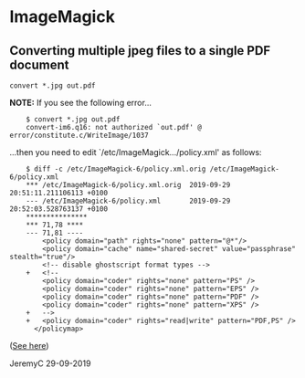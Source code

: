 # ImageMagick

## Converting multiple jpeg files to a single PDF document
`convert *.jpg out.pdf`

**NOTE:** If you see the following error...

        $ convert *.jpg out.pdf
        convert-im6.q16: not authorized `out.pdf' @ error/constitute.c/WriteImage/1037

...then you need to edit `/etc/ImageMagick.../policy.xml' as follows:

        $ diff -c /etc/ImageMagick-6/policy.xml.orig /etc/ImageMagick-6/policy.xml
        *** /etc/ImageMagick-6/policy.xml.orig  2019-09-29 20:51:11.211106113 +0100
        --- /etc/ImageMagick-6/policy.xml       2019-09-29 20:52:03.528763137 +0100
        ***************
        *** 71,78 ****
        --- 71,81 ----
            <policy domain="path" rights="none" pattern="@*"/>
            <policy domain="cache" name="shared-secret" value="passphrase" stealth="true"/>
            <!-- disable ghostscript format types -->
        +   <!--
            <policy domain="coder" rights="none" pattern="PS" />
            <policy domain="coder" rights="none" pattern="EPS" />
            <policy domain="coder" rights="none" pattern="PDF" />
            <policy domain="coder" rights="none" pattern="XPS" />
        +   -->
        +   <policy domain="coder" rights="read|write" pattern="PDF,PS" />
          </policymap>

([See here](https://cromwell-intl.com/open-source/pdf-not-authorized.html))


JeremyC 29-09-2019
